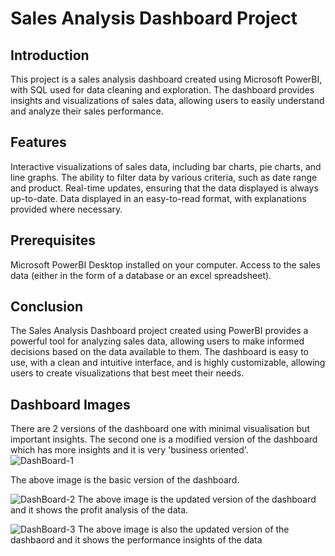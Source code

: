 # Sales Analysis Dashboard Project
## Introduction
This project is a sales analysis dashboard created using Microsoft PowerBI, with SQL used for data cleaning and exploration. The dashboard provides insights and visualizations of sales data, allowing users to easily understand and analyze their sales performance.

## Features
Interactive visualizations of sales data, including bar charts, pie charts, and line graphs.
The ability to filter data by various criteria, such as date range and product.
Real-time updates, ensuring that the data displayed is always up-to-date.
Data displayed in an easy-to-read format, with explanations provided where necessary.
## Prerequisites
Microsoft PowerBI Desktop installed on your computer.
Access to the sales data (either in the form of a database or an excel spreadsheet).

## Conclusion
The Sales Analysis Dashboard project created using PowerBI provides a powerful tool for analyzing sales data, allowing users to make informed decisions based on the data available to them. The dashboard is easy to use, with a clean and intuitive interface, and is highly customizable, allowing users to create visualizations that best meet their needs.

## Dashboard Images
There are 2 versions of the dashboard one with minimal visualisation but important insights. The second one is a modified version of the dashboard which has more insights and it is very 'business oriented'.  
![DashBoard-1](https://user-images.githubusercontent.com/66507933/216898580-fba0e2cd-22a1-45a6-8825-c4cb0aeb430f.png)

The above image is the basic version of the dashboard.

![DashBoard-2](https://user-images.githubusercontent.com/66507933/216898597-61dfdcbf-fe33-4d36-8c2a-f4c69eace550.png)
The above image is the updated version of the dashboard and it shows the profit analysis of the data.

![DashBoard-3](https://user-images.githubusercontent.com/66507933/216898621-f4905e2a-6db2-4923-a02e-1df5ad929d00.png)
The above image is also the updated version of the dashbaord and it shows the performance insights of the data

